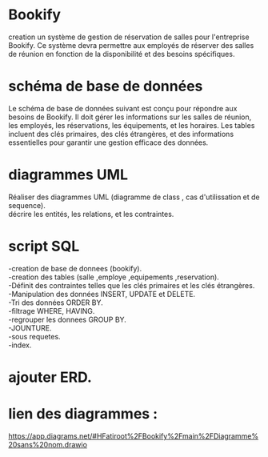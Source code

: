#    Bookify
creation un système de gestion de réservation de salles pour l'entreprise Bookify. Ce système devra permettre aux employés de réserver des salles de réunion en fonction de la disponibilité et des besoins spécifiques.


#   schéma de base de données
Le schéma de base de données suivant est conçu pour répondre aux besoins de Bookify. Il doit gérer les informations sur les salles de réunion, les employés, les réservations, les équipements, et les horaires. Les tables incluent des clés primaires, des clés étrangères, et des informations essentielles pour garantir une gestion efficace des données.


#   diagrammes UML 
Réaliser des diagrammes UML (diagramme de class , cas d'utilissation et de sequence).                                                                                                                                                                                            
décrire les entités, les relations, et les contraintes.


# script SQL 
-creation de base de donnees (bookify).                                                                                                                                                                                                                                          
-creation des tables (salle ,employe ,equipements ,reservation).                                                                                                                                                                                                                 
-Définit des contraintes telles que les clés primaires et les clés étrangères.                                                                                                                                                                                                   
-Manipulation des données INSERT, UPDATE et DELETE.                                                                                                                                                                                                                              
-Tri des données ORDER BY.                                                                                                                                                                                                                                                       
-filtrage WHERE, HAVING.                                                                                                                                                                                                                                                         
-regrouper les donnees GROUP BY.                                                                                                                                                                                                                                                 
-JOUNTURE.                                                                                                                                                                                                                                                                       
-sous requetes.                                                                                                                                                                                                                                                                  
-index.                                                                                                                                                                                                                                                                         

#    	ajouter ERD.




# lien des diagrammes :
https://app.diagrams.net/#HFatiroot%2FBookify%2Fmain%2FDiagramme%20sans%20nom.drawio

​
